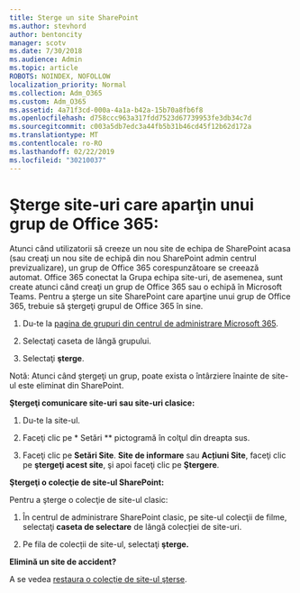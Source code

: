 ```yaml
---
title: Sterge un site SharePoint
ms.author: stevhord
author: bentoncity
manager: scotv
ms.date: 7/30/2018
ms.audience: Admin
ms.topic: article
ROBOTS: NOINDEX, NOFOLLOW
localization_priority: Normal
ms.collection: Adm_O365
ms.custom: Adm_O365
ms.assetid: 4a71f3cd-000a-4a1a-b42a-15b70a8fb6f8
ms.openlocfilehash: d758ccc963a317fdd7523d67739953fe3db34c7d
ms.sourcegitcommit: c003a5db7edc3a44fb5b31b46cd45f12b62d172a
ms.translationtype: MT
ms.contentlocale: ro-RO
ms.lasthandoff: 02/22/2019
ms.locfileid: "30210037"
---
```

# <a name="delete-sites-that-belong-to-an-office-365-group"></a>Şterge site-uri care aparţin unui grup de Office 365:

Atunci când utilizatorii să creeze un nou site de echipa de SharePoint acasa (sau creaţi un nou site de echipă din nou SharePoint admin centrul previzualizare), un grup de Office 365 corespunzătoare se creează automat. Office 365 conectat la Grupa echipa site-uri, de asemenea, sunt create atunci când creaţi un grup de Office 365 sau o echipă în Microsoft Teams. Pentru a şterge un site SharePoint care aparţine unui grup de Office 365, trebuie să ştergeţi grupul de Office 365 în sine. 
  
1. Du-te la [pagina de grupuri din centrul de administrare Microsoft 365](https://portal.office.com/adminportal/home#/groups).
    
2. Selectaţi caseta de lângă grupului.
    
3. Selectaţi **şterge**.
    
Notă: Atunci când ştergeţi un grup, poate exista o întârziere înainte de site-ul este eliminat din SharePoint.
  
**Ştergeţi comunicare site-uri sau site-uri clasice:**

1. Du-te la site-ul.
  
2. Faceţi clic pe * Setări ** pictogramă în colţul din dreapta sus. 
  
3. Faceţi clic pe **Setări Site**. **Site de informare** sau **Acțiuni Site**, faceţi clic pe **ştergeţi acest site**, şi apoi faceţi clic pe **Ştergere**.
  
**Ştergeţi o colecţie de site-ul SharePoint:**

Pentru a şterge o colecţie de site-ul clasic:
  
1. În centrul de administrare SharePoint clasic, pe site-ul colecţii de filme, selectaţi **caseta de selectare** de lângă colecției de site-uri. 
    
2. Pe fila de colecții de site-ul, selectaţi **şterge.**
    
**Elimină un site de accident?**

A se vedea [restaura o colecţie de site-ul şterse](https://go.microsoft.com/fwlink/?linkid=867660).
  

